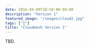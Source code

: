 ```yaml
---
date: 2016-04-09T10:58:08-04:00
description: "Version 1"
featured_image: "/images/cloud2.jpg"
tags: ["1"]
title: "Cloudmesh Version 1"
---
```


TBD.
